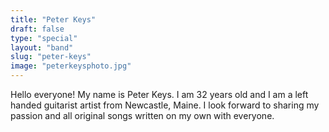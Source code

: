```yaml
---
title: "Peter Keys"
draft: false
type: "special"
layout: "band"
slug: "peter-keys"
image: "peterkeysphoto.jpg"
---
```


Hello everyone! My name is Peter Keys. I am 32 years old and I am a left handed guitarist artist from Newcastle, Maine. I look forward to sharing my passion and all original songs written on my own with everyone.